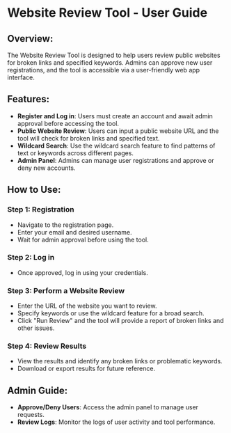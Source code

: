 # Website Review Tool - User Guide

## Overview:
The Website Review Tool is designed to help users review public websites for broken links and specified keywords. Admins can approve new user registrations, and the tool is accessible via a user-friendly web app interface.

## Features:
- **Register and Log in**: Users must create an account and await admin approval before accessing the tool.
- **Public Website Review**: Users can input a public website URL and the tool will check for broken links and specified text.
- **Wildcard Search**: Use the wildcard search feature to find patterns of text or keywords across different pages.
- **Admin Panel**: Admins can manage user registrations and approve or deny new accounts.

## How to Use:
### Step 1: Registration
- Navigate to the registration page.
- Enter your email and desired username.
- Wait for admin approval before using the tool.

### Step 2: Log in
- Once approved, log in using your credentials.

### Step 3: Perform a Website Review
- Enter the URL of the website you want to review.
- Specify keywords or use the wildcard feature for a broad search.
- Click "Run Review" and the tool will provide a report of broken links and other issues.

### Step 4: Review Results
- View the results and identify any broken links or problematic keywords.
- Download or export results for future reference. 

## Admin Guide:
- **Approve/Deny Users**: Access the admin panel to manage user requests.
- **Review Logs**: Monitor the logs of user activity and tool performance.

